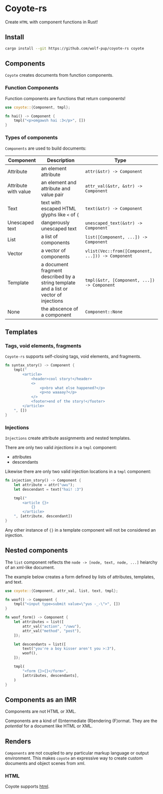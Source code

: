 # Coyote-rs

Create `HTML` with component functions in Rust!

## Install

```sh
cargo install --git https://github.com/wolf-pup/coyote-rs coyote
```

## Components

`Coyote` creates documents from function components.

### Function Components

Function components are functions that return components!

```rust
use coyote::{Component, tmpl};

fn hai() -> Component {
    tmpl("<p>omgawsh hai :3</p>", [])
}
```

### Types of components

`Components` are used to build documents:

| Component | Description | Type |
| --------- | ---- | ----------- |
| Attribute | an element attribute | `attr(&str) -> Component` |
| Attribute with value | an element and attribute and value pair | `attr_val(&str, &str) -> Component` | 
| Text | text with escaped HTML glyphs like `<` of `{`| `text(&str) -> Component` |
| Unescaped text | dangerously unescaped text | `unescaped_text(&str) -> Component` |
| List | a list of components | `list([Component, ...]) -> Component` |
| Vector | a vector of components | `vlist(Vec::from([Component, ...])) -> Component` |
| Template | a document fragment described by a string template and a list or vector of injections | `tmpl(&str, [Component, ...]) -> Component` |
| None | the abscence of a component | `Component::None` |

## Templates

### Tags, void elements, fragments

`Coyote-rs` supports self-closing tags, void elements, and fragments.

```rs
fn syntax_story() -> Component {
    tmpl("
        <article>
            <header>cool story!</header>
            <>
                <p>bro what else happened?</p>
                <p>no waaaay?</p>
            </>
            <footer>end of the story!</footer>
        </article>
    ", [])
}
```

### Injections

`Injections` create attribute assignments and nested templates.

There are only two valid _injections_ in a `tmpl` component:
- attributes
- descendants

Likewise there are only two valid injection locations in a `tmpl` component:

```rs
fn injection_story() -> Component {
    let attribute = attr("uwu");
    let descendant = text("hai! :3")

    tmpl("
        <article {}>
            {}
        </article>
    ", [attribute, descendant])
}
```

Any other instance of `{}` in a template component will not be considered an injection.

## Nested components

The `list` component reflects the `node -> [node, text, node, ...]` heiarchy of an xml-like document.

The example below creates a form defined by lists of attributes, templates, and text.

```rust
use coyote::{Component, attr_val, list, text, tmpl};

fn woof() -> Component {
    tmpl("<input type=submit value=\"yus -_-\">", [])
}

fn woof_form() -> Component {
    let attributes = list([
        attr_val("action", "/uwu"),
        attr_val("method", "post"),
    ]);

    let descendants = list([
        text("you're a boy kisser aren't you >:3"),
        woof(),
    ]);

    tmpl(
        "<form {}>{}</form>",
        [attributes, descendants],
    )
}
```

## Components as an IMR

Components are not HTML or XML.

Components are a kind of (I)ntermediate (R)endering (F)ormat. They are the _potential_  for a document like HTML or XML.

## Renders

`Components` are not coupled to any particular markup language or output environment. This makes `coyote` an expressive way to create custom documents and object scenes from xml.

### HTML

Coyote supports [html](../coyote_html/README.md).
